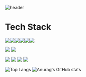 ![header](https://capsule-render.vercel.app/api?type=waving&color=gradient&height=85&animation=fadeIn&section=footer&text=JaeHwan&fontAlign=80)

<h1>Tech Stack</h1>
<div style="display: flex;">
  <img src="https://img.shields.io/badge/html5-E34F26?style=flat&logo=html5&logoColor=white"/>
  <img src="https://img.shields.io/badge/css3-1572B6?style=flat&logo=css3&logoColor=white"/>
  <img src="https://img.shields.io/badge/javascript-F7DF1E?style=flat&logo=javascript&logoColor=white"/>
  <img src="https://img.shields.io/badge/typescript-3178C6?style=flat&logo=typescript&logoColor=white"/>
  <img src="https://img.shields.io/badge/react-61DAFB?style=flat&logo=react&logoColor=white"/>
  <img src="https://img.shields.io/badge/Vue.js-4FC08D?style=flat&logo=Vue.js&logoColor=white"/>
</div>

<img src="https://img.shields.io/badge/python-3776AB?style=flat&logo=python&logoColor=white"/></a>
<img src="https://img.shields.io/badge/django-092E20?style=flat&logo=django&logoColor=white"/></a>

<img src="https://img.shields.io/badge/oracle-F80000?style=flat&logo=oracle&logoColor=white"/></a>
<img src="https://img.shields.io/badge/figma-F24E1E?style=flat&logo=figma&logoColor=white"/></a>
<img src="https://img.shields.io/badge/git-F05032?style=flat&logo=git&logoColor=white"/></a>
<img src="https://img.shields.io/badge/github-181717?style=flat&logo=github&logoColor=white"/></a>


![Top Langs](https://github-readme-stats.vercel.app/api/top-langs/?username=Jinga02&layout=compact&theme=transparent)
![Anurag's GitHub stats](https://github-readme-stats.vercel.app/api?username=Jinga02&show_icons=true&theme=transparent)





